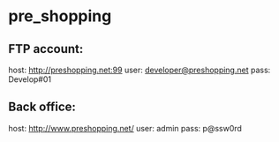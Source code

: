 pre_shopping
============
FTP account:
------------
host: http://preshopping.net:99
user: developer@preshopping.net
pass: Develop#01

Back office:
-----------
host: http://www.preshopping.net/
user: admin
pass: p@ssw0rd
